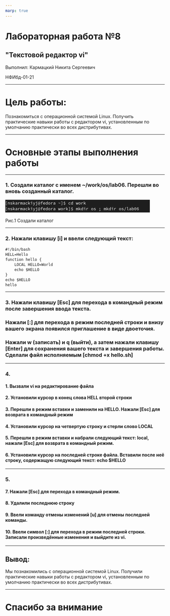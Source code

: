 ```yaml
---
marp: true
---
```


# Лабораторная работа №8

## "Текстовой редактор vi"

Выполнил: Кармацкий Никита Сергеевич

НФИбд-01-21

___

# Цель работы:

Познакомиться с операционной системой Linux. Получить практические навыки работы с редактором vi, установленным по умолчанию практически во всех дистрибутивах.
___

# Основные этапы выполнения работы

___

### 1. Создали каталог с именем ~/work/os/lab06. Перешли во вновь созданный каталог.

![](screen/1.png)

Рис.1 Создали каталог
___

### 2. Нажали клавишу [i] и ввели следующий текст:

    #!/bin/bash
    HELL=Hello
    function hello {
        LOCAL HELLO=World
        echo $HELLO
    }
    echo $HELLO
    hello

____


### 3. Нажали клавишу [Esc] для перехода в командный режим после завершения ввода текста.  

### Нажали [:] для перехода в режим последней строки и внизу вашего экрана появился приглашение в виде двоеточия.

### Нажали w (записать) и q (выйти), а затем нажали клавишу [Enter] для сохранения вашего текста и завершения работы. Сделали файл исполняемым [chmod +x hello.sh]

___

### 4. 

#### 1. Вызвали vi на редактирование файла
#### 2. Установили курсор в конец слова HELL второй строки
#### 3. Перешли в режим вставки и заменили на HELLO. Нажали [Esc] для возврата в командный режим
#### 4. Установили курсор на четвертую строку и стерли слово LOCAL
#### 5. Перешли в режим вставки и набрали следующий текст: local, нажали [Esc] для возврата в командный режим.
#### 6. Установили курсор на последней строке файла. Вставили после неё строку, содержащую следующий текст: echo $HELLO

___

### 5. 

#### 7. Нажали [Esc] для перехода в командный режим.
   
#### 8. Удалили последнюю строку
   
#### 9.  Ввели команду отмены изменений [u] для отмены последней команды.
    
#### 10. Ввели символ [:] для перехода в режим последней строки. Запиcали произведённые изменения и выйдите из vi.

___

## Вывод: 

Мы познакомились с операционной системой Linux. Получили практические навыки работы с редактором vi, установленным по умолчанию практически во всех дистрибутивах.
___
# Спасибо за внимание